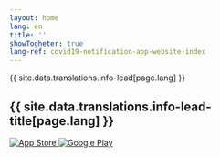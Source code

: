 ```yaml
---
layout: home
lang: en
title: ''
showTogheter: true
lang-ref: covid19-notification-app-website-index
---
```


<div class="md-block-lead" markdown="1">
 {{ site.data.translations.info-lead[page.lang] }}
  <h2>
    {{ site.data.translations.info-lead-title[page.lang] }}
  </h2>
  <div class="lead__app_badges">
    <a class="app_badge_column__left" href="{{ site.data.translations.info-app-store-url[page.lang] }}">
      <img src="/img/{{ site.data.translations.info-app-store-img[page.lang] }}" alt="App Store" />
    </a>
    <a class="app_badge_column__right" href="{{ site.data.translations.info-google-play-url[page.lang] }}">
      <img src="/img/{{site.data.translations.info-google-play-img[page.lang]}}" alt="Google Play" />
    </a>
  </div>
</div>
